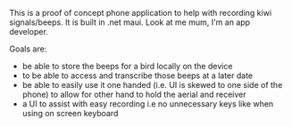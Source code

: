 This is a proof of concept phone application to help with recording kiwi signals/beeps. It is built in .net maui. Look at me mum, I'm an app developer.

Goals are:
* be able to store the beeps for a bird locally on the device
* to be able to access and transcribe those beeps at a later date
* be able to easily use it one handed (i.e. UI is skewed to one side of the phone) to allow for other hand to hold the aerial and receiver
* a UI to assist with easy recording i.e no unnecessary keys like when using on screen keyboard

